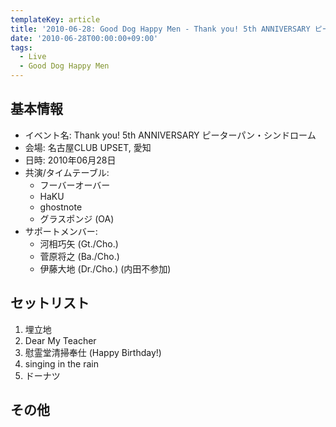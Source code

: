 ```yaml
---
templateKey: article
title: '2010-06-28: Good Dog Happy Men - Thank you! 5th ANNIVERSARY ピーターパン・シンドローム at 名古屋CLUB UPSET'
date: '2010-06-28T00:00:00+09:00'
tags:
  - Live
  - Good Dog Happy Men
---
```

## 基本情報

* イベント名: Thank you! 5th ANNIVERSARY ピーターパン・シンドローム
* 会場: 名古屋CLUB UPSET, 愛知
* 日時: 2010年06月28日
* 共演/タイムテーブル:
  * フーバーオーバー
  * HaKU
  * ghostnote
  * グラスポンジ (OA)
* サポートメンバー:
  * 河相巧矢 (Gt./Cho.)
  * 菅原将之 (Ba./Cho.)
  * 伊藤大地 (Dr./Cho.) (内田不参加)

## セットリスト

1. 埋立地
1. Dear My Teacher
1. 慰霊堂清掃奉仕 (Happy Birthday!)
1. singing in the rain
1. ドーナツ

## その他

